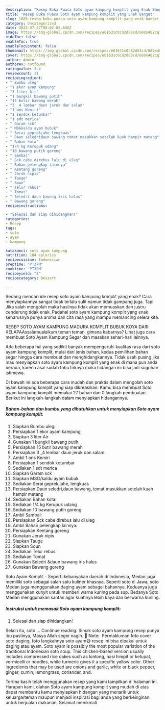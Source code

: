```yaml
---
description: "Resep Buka Puasa Soto ayam kampung komplit yang Enak Banget"
title: "Resep Buka Puasa Soto ayam kampung komplit yang Enak Banget"
slug: 1885-resep-buka-puasa-soto-ayam-kampung-komplit-yang-enak-banget
category: Uncategorized
date: 2022-07-27T08:07:08.636Z
image: https://img-global.cpcdn.com/recipes/e01631c0c82d83cd/680x482cq70/soto-ayam-kampung-komplit-foto-resep-utama.jpg
hideToc: false
enableToc: true
enableTocContent: false
thumbnail: https://img-global.cpcdn.com/recipes/e01631c0c82d83cd/680x482cq70/soto-ayam-kampung-komplit-foto-resep-utama.jpg
cover: https://img-global.cpcdn.com/recipes/e01631c0c82d83cd/680x482cq70/soto-ayam-kampung-komplit-foto-resep-utama.jpg
author: Admin
authorAv: notfound
ratingvalue: 3.4
reviewcount: 11
recipeingredient:
- " Bumbu uleg"
- "1 ekor ayam kampung"
- "3 liter Air"
- "1 bungkil bawang putih"
- "15 butir bawang merah"
- "3 _4 lembar daun jeruk dan salam"
- "1 ons Kemiri"
- "1 sendok ketumbar"
- "1 sdt merica"
- " Garam sck"
- " MSGkaldu ayam bubuk"
- " Serai geprekjahe lengkuas"
- " Daun seledridaun bawang tomat masukkan setelah kuah hampir matang"
- " Bahan kota"
- "1/4 kg Kerupuk udang"
- "10 bawang putih goreng"
- " Sambal"
- " Sck cabe direbus lalu di uleg"
- " Bahan pelengkap lainnya"
- " Kentang goreng"
- " Jeruk nipis"
- " Tauge"
- " Soun"
- " Telur rebus"
- " Tomat"
- " Seledri daun bawang iris halus"
- " Bawang goreng"
recipeinstructions:

- "Selesai dan siap dihidangkan!"
categories:
- Resep
tags:
- soto
- ayam
- kampung

katakunci: soto ayam kampung 
nutrition: 184 calories
recipecuisine: Indonesian
preptime: "PT37M"
cooktime: "PT38M"
recipeyield: "3"
recipecategory: Dessert

---
```



Sedang mencari ide resep soto ayam kampung komplit yang enak? Cara menyiapkannya sangat tidak terlalu sulit namun tidak gampang juga. Tapi Jika salah mengolah maka hasilnya tidak akan memuaskan dan justru cenderung tidak enak. Padahal soto ayam kampung komplit yang enak seharusnya punya aroma dan cita rasa yang mampu memancing selera kita.


RESEP SOTO AYAM KAMPUNG MADURA KOMPLIT BUBUK KOYA DARI KELAPAAssalamualaikum teman teman. gimana kabarnya? Lihat juga cara membuat Soto Ayam Kampung Segar dan masakan sehari-hari lainnya.

Ada beberapa hal yang sedikit banyak mempengaruhi kualitas rasa dari soto ayam kampung komplit, mulai dari jenis bahan, kedua pemilihan bahan segar hingga cara membuat dan menghidangkannya. Tidak usah pusing jika mau menyiapkan soto ayam kampung komplit yang enak di mana pun anda berada, karena asal sudah tahu triknya maka hidangan ini bisa jadi suguhan istimewa.


Di bawah ini ada beberapa cara mudah dan praktis dalam mengolah soto ayam kampung komplit yang siap dikreasikan. Kamu bisa membuat Soto ayam kampung komplit memakai 27 bahan dan 0 langkah pembuatan. Berikut ini langkah-langkah dalam menyiapkan hidangannya.

<!--inarticleads1-->

##### Bahan-bahan dan bumbu yang dibutuhkan untuk menyiapkan Soto ayam kampung komplit:

1. Siapkan  Bumbu uleg:
1. Persiapkan 1 ekor ayam kampung
1. Siapkan 3 liter Air
1. Gunakan 1 bungkil bawang putih
1. Persiapkan 15 butir bawang merah
1. Persiapkan 3 _4 lembar daun jeruk dan salam
1. Ambil 1 ons Kemiri
1. Persiapkan 1 sendok ketumbar
1. Sediakan 1 sdt merica
1. Siapkan  Garam sck
1. Siapkan  MSG/kaldu ayam bubuk
1. Sediakan  Serai geprek,jahe, lengkuas
1. Persiapkan  Daun seledri,daun bawang, tomat masukkan setelah kuah hampir matang
1. Sediakan  Bahan kota:
1. Sediakan 1/4 kg Kerupuk udang
1. Sediakan 10 bawang putih goreng
1. Ambil  Sambal:
1. Persiapkan  Sck cabe direbus lalu di uleg
1. Ambil  Bahan pelengkap lainnya:
1. Persiapkan  Kentang goreng
1. Gunakan  Jeruk nipis
1. Siapkan  Tauge
1. Siapkan  Soun
1. Sediakan  Telur rebus
1. Sediakan  Tomat
1. Gunakan  Seledri &amp;daun bawang iris halus
1. Gunakan  Bawang goreng


Soto Ayam Komplit - Seperti kebanyakan daerah di Indonesia, Medan juga memiliki soto sebagai salah satu kuliner khasnya. Seperti soto di Jawa, soto Medan juga menggunakan daging ayam sebagai bahannya. Keduanya juga menggunakan kunyit untuk memberi warna kuning pada sup. Bedanya Soto Medan menggunakan santan agar kuahnya lebih kaya dan berwarna kuning. 

<!--inarticleads2-->

##### Instruksi untuk memasak Soto ayam kampung komplit:


1. Selesai dan siap dihidangkan!

Selain itu, soto … Continue reading. Simak soto ayam kampung resep punya ibu pastinya, Masya Allah seger nagih. 📝 Note: ️ Permakluman foto cover soto daging, foto langkahnya soto ayam😅 resep ini bisa dipakai untuk daging atau ayam. Soto ayam is possibly the most popular variation of the traditional Indonesian soto soup. This chicken-based version usually includes compressed rice cakes such as lontong, nasi himpit or ketupat, vermicelli or noodles, while turmeric gives it a specific yellow color. Other ingredients that may be used are onions and garlic, white or black pepper, ginger, cumin, lemongrass, coriander, and. 

Terima kasih telah menggunakan resep yang kami tampilkan di halaman ini. Harapan kami, olahan Soto ayam kampung komplit yang mudah di atas dapat membantu kamu menyiapkan hidangan yang menarik untuk keluarga/teman maupun menjadi inspirasi bagi anda yang berkeinginan untuk berjualan makanan. Selamat menikmati
